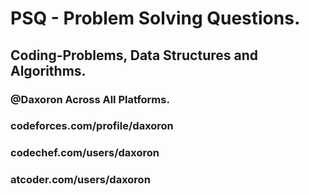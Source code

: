 # PSQ -  Problem Solving Questions.
## Coding-Problems, Data Structures and Algorithms.
### @Daxoron Across All Platforms.
### codeforces.com/profile/daxoron
### codechef.com/users/daxoron
### atcoder.com/users/daxoron
